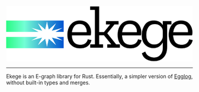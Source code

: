 <div align=center>
    <picture>
        <source srcset="/assets/logo%20(dark).svg" media="(prefers-color-scheme: dark)"/>
        <img alt="Ekege logo" src="/assets/logo%20(light).svg"/>
    </picture>
    <hr/>
</div>

Ekege is an E-graph library for Rust. Essentially, a simpler version of [Egglog](https://github.com/egraphs-good/egglog), without built-in types and merges.
